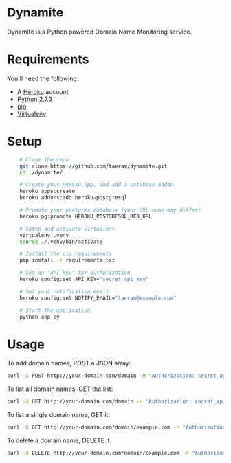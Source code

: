 Dynamite
========

Dynamite is a Python powered Domain Name Monitoring service.

Requirements
============
You'll need the following:

* A [Heroku](https://www.heroku.com/) account
* [Python 2.7.3](http://www.python.org/)
* [pip](https://github.com/pypa/pip)
* [Virtualenv](https://github.com/pypa/virtualenv)

Setup
=====
```bash
    # Clone the repo
    git clone https://github.com/taeram/dynamite.git
    cd ./dynamite/

    # Create your Heroku app, and add a database addon
    heroku apps:create
    heroku addons:add heroku-postgresql

    # Promote your postgres database (your URL name may differ)
    heroku pg:promote HEROKU_POSTGRESQL_RED_URL

    # Setup and activate virtualenv
    virtualenv .venv
    source ./.venv/bin/activate

    # Install the pip requirements
    pip install -r requirements.txt

    # Set an "API key" for authorization
    heroku config:set API_KEY="secret_api_key"

    # Set your notification email
    heroku config:set NOTIFY_EMAIL="taeram@example.com"

    # Start the application
    python app.py
```

Usage
=====

To add domain names, POST a JSON array:

```bash
curl -X POST http://your-domain.com/domain -H "Authorization: secret_api_key" -d '[ "example.com", "example2.com" ]'
```

To list all domain names, GET the list:

```bash
curl -X GET http://your-domain.com/domain -H "Authorization: secret_api_key"
```

To list a single domain name, GET it:

```bash
curl -X GET http://your-domain.com/domain/example.com -H "Authorization: secret_api_key"
```

To delete a domain name, DELETE it:

```bash
curl -X DELETE http://your-domain.com/domain/example.com -H "Authorization: secret_api_key"
```
